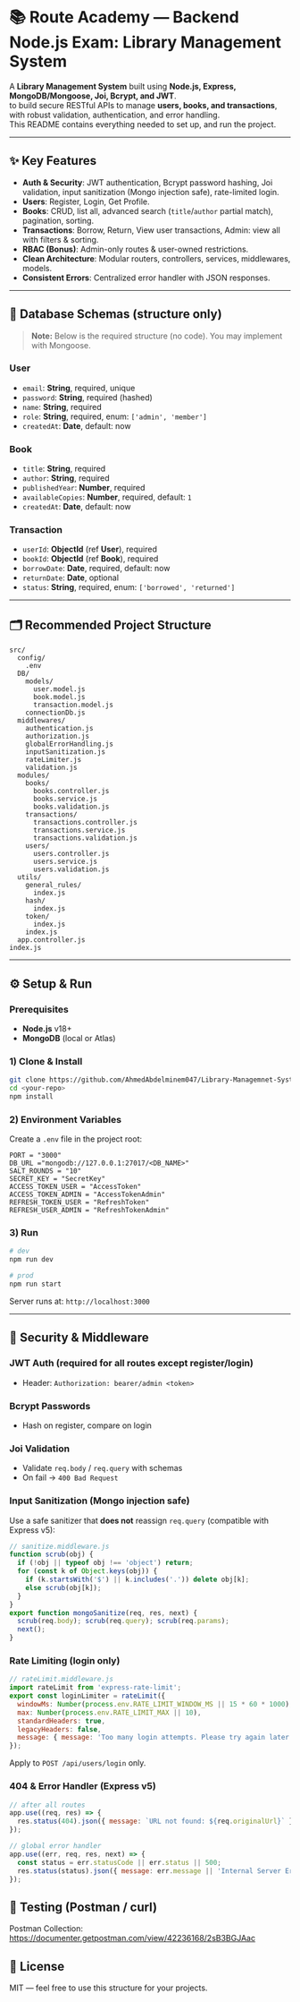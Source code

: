 # 📚 Route Academy — Backend Node.js Exam: Library Management System

A  **Library Management System** built using **Node.js, Express, MongoDB/Mongoose, Joi, Bcrypt, and JWT**.  
to build secure RESTful APIs to manage **users, books, and transactions**, with robust validation, authentication, and error handling.  
This README contains everything needed to set up, and run the project.

---

## ✨ Key Features

- **Auth & Security**: JWT authentication, Bcrypt password hashing, Joi validation, input sanitization (Mongo injection safe), rate-limited login.
- **Users**: Register, Login, Get Profile.
- **Books**: CRUD, list all, advanced search (`title`/`author` partial match), pagination, sorting.
- **Transactions**: Borrow, Return, View user transactions, Admin: view all with filters & sorting.
- **RBAC (Bonus)**: Admin-only routes & user-owned restrictions.
- **Clean Architecture**: Modular routers, controllers, services, middlewares, models.
- **Consistent Errors**: Centralized error handler with JSON responses.

---

## 🧱 Database Schemas (structure only)

> **Note:** Below is the required structure (no code). You may implement with Mongoose.

### User
- `email`: **String**, required, unique
- `password`: **String**, required (hashed)
- `name`: **String**, required
- `role`: **String**, required, enum: `['admin', 'member']`
- `createdAt`: **Date**, default: now

### Book
- `title`: **String**, required
- `author`: **String**, required
- `publishedYear`: **Number**, required
- `availableCopies`: **Number**, required, default: `1`
- `createdAt`: **Date**, default: now

### Transaction
- `userId`: **ObjectId** (ref **User**), required
- `bookId`: **ObjectId** (ref **Book**), required
- `borrowDate`: **Date**, required, default: now
- `returnDate`: **Date**, optional
- `status`: **String**, required, enum: `['borrowed', 'returned']`

---

## 🗂️ Recommended Project Structure

```
src/
  config/
    .env
  DB/
    models/
      user.model.js
      book.model.js
      transaction.model.js
    connectionDb.js
  middlewares/
    authentication.js
    authorization.js
    globalErrorHandling.js
    inputSanitization.js
    rateLimiter.js
    validation.js
  modules/
    books/
      books.controller.js
      books.service.js
      books.validation.js
    transactions/
      transactions.controller.js
      transactions.service.js
      transactions.validation.js
    users/
      users.controller.js
      users.service.js
      users.validation.js
  utils/
    general_rules/
      index.js
    hash/
      index.js
    token/
      index.js
    index.js
  app.controller.js
index.js
```

---

## ⚙️ Setup & Run

### Prerequisites
- **Node.js** v18+
- **MongoDB** (local or Atlas)

### 1) Clone & Install
```bash
git clone https://github.com/AhmedAbdelminem047/Library-Managemnet-System.git
cd <your-repo>
npm install
```

### 2) Environment Variables
Create a `.env` file in the project root:
```env
PORT = "3000"
DB_URL ="mongodb://127.0.0.1:27017/<DB_NAME>"
SALT_ROUNDS = "10"
SECRET_KEY = "SecretKey"
ACCESS_TOKEN_USER = "AccessToken"
ACCESS_TOKEN_ADMIN = "AccessTokenAdmin"
REFRESH_TOKEN_USER = "RefreshToken"
REFRESH_USER_ADMIN = "RefreshTokenAdmin"

```

### 3) Run
```bash
# dev
npm run dev

# prod
npm run start
```

Server runs at: `http://localhost:3000`

---

## 🔐 Security & Middleware

### JWT Auth (required for all routes except register/login)
- Header: `Authorization: bearer/admin <token>`

### Bcrypt Passwords
- Hash on register, compare on login

### Joi Validation
- Validate `req.body` / `req.query` with schemas
- On fail → `400 Bad Request`

### Input Sanitization (Mongo injection safe)
Use a safe sanitizer that **does not** reassign `req.query` (compatible with Express v5):
```js
// sanitize.middleware.js
function scrub(obj) {
  if (!obj || typeof obj !== 'object') return;
  for (const k of Object.keys(obj)) {
    if (k.startsWith('$') || k.includes('.')) delete obj[k];
    else scrub(obj[k]);
  }
}
export function mongoSanitize(req, res, next) {
  scrub(req.body); scrub(req.query); scrub(req.params);
  next();
}
```

### Rate Limiting (login only)
```js
// rateLimit.middleware.js
import rateLimit from 'express-rate-limit';
export const loginLimiter = rateLimit({
  windowMs: Number(process.env.RATE_LIMIT_WINDOW_MS || 15 * 60 * 1000),
  max: Number(process.env.RATE_LIMIT_MAX || 10),
  standardHeaders: true,
  legacyHeaders: false,
  message: { message: 'Too many login attempts. Please try again later.' }
});
```
Apply to `POST /api/users/login` only.

### 404 & Error Handler (Express v5)
```js
// after all routes
app.use((req, res) => {
  res.status(404).json({ message: `URL not found: ${req.originalUrl}` });
});

// global error handler
app.use((err, req, res, next) => {
  const status = err.statusCode || err.status || 500;
  res.status(status).json({ message: err.message || 'Internal Server Error' });
});
```

## 🧰 Testing (Postman / curl)
Postman Collection: https://documenter.getpostman.com/view/42236168/2sB3BGJAac

## 📄 License

MIT — feel free to use this structure for your projects.
